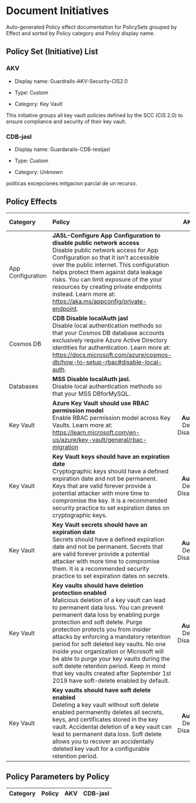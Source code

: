 # Document Initiatives

Auto-generated Policy effect documentation for PolicySets grouped by Effect and sorted by Policy category and Policy display name.

## Policy Set (Initiative) List

### AKV

- Display name: Guardrails-AKV-Security-CIS2.0

- Type: Custom
- Category: Key Vault

This initiative groups all key vault policies defined by the SCC (CIS 2.0) to ensure compliance and security of their key vault.

### CDB-jasl

- Display name: Guardarails-CDB-testjasl

- Type: Custom
- Category: Unknown

politicas excepciones mitgacion parcial de un recurso.


## Policy Effects

| Category | Policy | AKV | CDB-jasl |
| :------- | :----- | :-------: | :-------: |
| App Configuration | **JASL-Configure App Configuration to disable public network access**<br/>Disable public network access for App Configuration so that it isn't accessible over the public internet. This configuration helps protect them against data leakage risks. You can limit exposure of the your resources by creating private endpoints instead. Learn more at: https://aka.ms/appconfig/private-endpoint. |  | **Modify**<br/>Disabled |
| Cosmos DB | **CDB Disable localAuth jasl**<br/>Disable local authentication methods so that your Cosmos DB database accounts exclusively require Azure Active Directory identities for authentication. Learn more at: https://docs.microsoft.com/azure/cosmos-db/how-to-setup-rbac#disable-local-auth. |  | **Audit**<br/>Deny<br/>Disabled |
| Databases | **MSS Disable localAuth jasl.**<br/>Disable local authentication methods so that your MSS DBforMySQL. |  | **Deny**<br/>Disabled |
| Key Vault | **Azure Key Vault should use RBAC permission model**<br/>Enable RBAC permission model across Key Vaults. Learn more at: https://learn.microsoft.com/en-us/azure/key-vault/general/rbac-migration | **Audit**<br/>Deny<br/>Disabled |  |
| Key Vault | **Key Vault keys should have an expiration date**<br/>Cryptographic keys should have a defined expiration date and not be permanent. Keys that are valid forever provide a potential attacker with more time to compromise the key. It is a recommended security practice to set expiration dates on cryptographic keys. | **Audit**<br/>Deny<br/>Disabled |  |
| Key Vault | **Key Vault secrets should have an expiration date**<br/>Secrets should have a defined expiration date and not be permanent. Secrets that are valid forever provide a potential attacker with more time to compromise them. It is a recommended security practice to set expiration dates on secrets. | **Audit**<br/>Deny<br/>Disabled |  |
| Key Vault | **Key vaults should have deletion protection enabled**<br/>Malicious deletion of a key vault can lead to permanent data loss. You can prevent permanent data loss by enabling purge protection and soft delete. Purge protection protects you from insider attacks by enforcing a mandatory retention period for soft deleted key vaults. No one inside your organization or Microsoft will be able to purge your key vaults during the soft delete retention period. Keep in mind that key vaults created after September 1st 2019 have soft-delete enabled by default. | **Audit**<br/>Deny<br/>Disabled |  |
| Key Vault | **Key vaults should have soft delete enabled**<br/>Deleting a key vault without soft delete enabled permanently deletes all secrets, keys, and certificates stored in the key vault. Accidental deletion of a key vault can lead to permanent data loss. Soft delete allows you to recover an accidentally deleted key vault for a configurable retention period. | **Audit**<br/>Deny<br/>Disabled |  |

## Policy Parameters by Policy

| Category | Policy | AKV | CDB-jasl |
| :------- | :----- | :------- | :------- |
